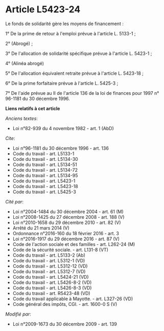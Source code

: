 # Article L5423-24

Le fonds de solidarité gère les moyens de financement : 

1° De la prime de retour à l'emploi prévue à l'article L. 5133-1 ; 

2° (Abrogé) ; 

3° De l'allocation de solidarité spécifique prévue à l'article L. 5423-1 ; 

4° (Alinéa abrogé) 

5° De l'allocation équivalent retraite prévue à l'article L. 5423-18 ; 

6° De la prime forfaitaire prévue à l'article L. 5425-3 ; 

7° De l'aide prévue au II de l'article 136 de la loi de finances pour 1997 n° 96-1181 du 30 décembre 1996.

**Liens relatifs à cet article**

_Anciens textes_:

  - Loi n°82-939 du 4 novembre 1982 - art. 1 (AbD)

_Cite_:

  - Loi n°96-1181 du 30 décembre 1996 - art. 136
  - Code du travail - art. L5133-1
  - Code du travail - art. L5134-30
  - Code du travail - art. L5134-51
  - Code du travail - art. L5134-72
  - Code du travail - art. L5134-95
  - Code du travail - art. L5423-1
  - Code du travail - art. L5423-18
  - Code du travail - art. L5425-3

_Cité par_:

  - Loi n°2004-1484 du 30 décembre 2004 - art. 61 (M)
  - Loi n°2008-1425 du 27 décembre 2008 - art. 188 (V)
  - Loi n°2010-1658 du 29 décembre 2010 - art. 82 (V)
  - Arrêté du 21 mars 2014 (V)
  - Ordonnance n°2016-160 du 18 février 2016 - art. 3
  - Loi n°2016-1917 du 29 décembre 2016 - art. 87 (V)
  - Code de l'action sociale et des familles - art. L262-24 (M)
  - Code de la sécurité sociale. - art. L131-8 (VT)
  - Code du travail - art. L5133-2 (Ab)
  - Code du travail - art. L5312-1 (VD)
  - Code du travail - art. L5312-12 (VD)
  - Code du travail - art. L5312-7 (VD)
  - Code du travail - art. L5424-21 (VD)
  - Code du travail - art. L5426-8-2 (VD)
  - Code du travail - art. L5426-8-3 (VD)
  - Code du travail - art. R5423-48 (VD)
  - Code du travail applicable à Mayotte. - art. L327-26 (VD)
  - Code général des impôts, CGI. - art. 1600-0 S (V)

_Modifié par_:

  - Loi n°2009-1673 du 30 décembre 2009 - art. 139

